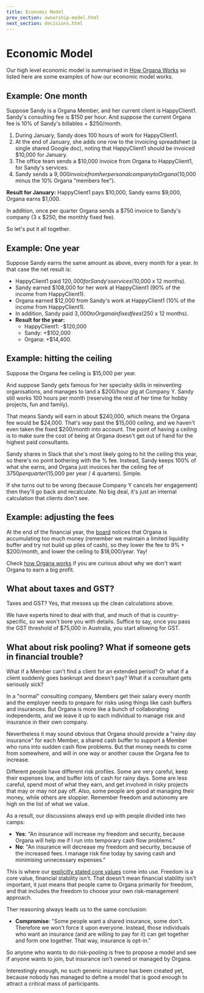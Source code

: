 ```yaml
---
title: Economic Model
prev_section: ownership-model.html
next_section: decisions.html
---
```


Economic Model
==============

Our high level economic model is summarised in [How Organa Works](how-Product-Space-works.html) so listed here are some examples of how our economic model works.

Example: One month
------------------

Suppose Sandy is a Organa Member, and her current client is HappyClient1. Sandy's consulting fee is $150 per hour. And suppose the current Organa fee is 10% of Sandy's billables + $250/month.

1.  During January, Sandy does 100 hours of work for HappyClient1.
2.  At the end of January, she adds one row to the invoicing spreadsheet (a single shared Google doc), noting that HappyClient1 should be invoiced $10,000 for January.
3.  The office team sends a $10,000 invoice from Organa to HappyClient1, for Sandy's services.
4.  Sandy sends a $9,000 invoice from her personal company to Organa ($10,000 minus the 10% Organa "members fee").

**Result for January:**
HappyClient1 pays $10,000, Sandy earns $9,000, Organa earns $1,000.

In addition, once per quarter Organa sends a $750 invoice to Sandy's company (3 x $250, the monthly fixed fee).

So let's put it all together.

Example: One year
-----------------

Suppose Sandy earns the same amount as above, every month for a year. In that case the net result is:

-   HappyClient1 paid $120,000 for Sandy's services ($10,000 x 12 months).
-   Sandy earned $108,000 for her work at HappyClient1 (90% of the income from HappyClient1).
-   Organa earned $12,000 from Sandy's work at HappyClient1 (10% of the income from HappyClient1).
-   In addition, Sandy paid $3,000 to Organa in fixed fees ($250 x 12 months).
-   **Result for the year:**
    -   HappyClient1: -$120,000
    -   Sandy: +$102,000
    -   Organa: +$14,400.

Example: hitting the ceiling
----------------------------

Suppose the Organa fee ceiling is $15,000 per year. 

And suppose Sandy gets famous for her specialty skills in reinventing organisations, and manages to land a $200/hour gig at Company Y. Sandy still works 100 hours per month (reserving the rest of her time for hobby projects, fun and family).

That means Sandy will earn in about $240,000, which means the Organa fee would be $24,000. That's way past the $15,000 ceiling, and we haven't even taken the fixed $200/month into account. The point of having a ceiling is to make sure the cost of being at Organa doesn't get out of hand for the highest paid consultants.

Sandy shares in Slack that she's most likely going to hit the ceiling this year, so there's no point bothering with the % fee. Instead, Sandy keeps 100% of what she earns, and Organa just invoices her the ceiling fee of $3750 per quarter ($15,000 per year / 4 quarters). Simple.

If she turns out to be wrong (because Company Y cancels her engagement) then they'll go back and recalculate. No big deal, it's just an internal calculation that clients don't see.

Example: adjusting the fees
---------------------------

At the end of the financial year, the [board](board-of-directors.html) notices that Organa is accumulating too much money (remember we maintain a limited liquidity buffer and try not build up piles of cash), so they lower the fee to 9% + $200/month, and lower the ceiling to $18,000/year. Yay!

Check [how Organa works](how-organa-works.html) if you are curious about why we don't want Organa to earn a big profit.

What about taxes and GST?
-------------------------

Taxes and GST? Yes, that messes up the clean calculations above.

We have experts hired to deal with that, and much of that is country-specific, so we won't bore you with details. Suffice to say, once you pass the GST threshold of $75,000 in Australia, you start allowing for GST. 

What about risk pooling? What if someone gets in financial trouble?
-------------------------------------------------

What if a Member can't find a client for an extended period? Or what if a client suddenly goes bankrupt and doesn't pay? What if a consultant gets seriously sick?

In a "normal" consulting company, Members get their salary every month and the employer needs to prepare for risks using things like cash buffers and insurances. But Organa is more like a bunch of collaborating independents, and we leave it up to each individual to manage risk and insurance in their own company.

Nevertheless it may sound obvious that Organa should provide a "rainy day insurance" for each Member, a shared cash buffer to support a Member who runs into sudden cash flow problems. But that money needs to come from somewhere, and will in one way or another cause the Organa fee to increase.

Different people have different risk profiles. Some are very careful, keep their expenses low, and buffer lots of cash for rainy days. Some are less careful, spend most of what they earn, and get involved in risky projects that may or may not pay off. Also, some people are good at managing their money, while others are sloppier. Remember freedom and autonomy are high on the list of what we value.

As a result, our discussions always end up with people divided into two camps:

-   **Yes**: "An insurance will increase my freedom and security, because Organa will help me if I run into temporary cash flow problems."
-   **No**: "An insurance will decrease my freedom and security, because of the increased fees. I manage risk fine today by saving cash and minimising unnecessary expenses."

This is where our [explicitly stated core values](what-is-producspace.html) come into use. Freedom is a core value, financial stability isn't. That doesn't mean financial stability isn't important, it just means that people came to Organa primarily for freedom, and that includes the freedom to choose your own risk-management approach.

Ther reasoning always leads us to the same conclusion:

-   **Compromise**: "Some people want a shared insurance, some don't. Therefore we won't force it upon everyone. Instead, those individuals who want an insurance (and are willing to pay for it) can get together and form one together. That way, insurance is opt-in."

So anyone who wants to do risk-pooling is free to propose a model and see if anyone wants to join, but insurance isn't owned or managed by Organa. 

Interestingly enough, no such generic insurance has been created yet, because nobody has managed to define a model that is good enough to attract a critical mass of participants.
